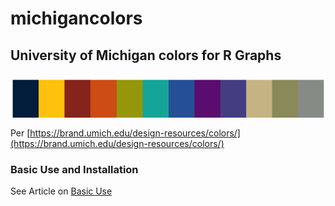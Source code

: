 # michigancolors

## University of Michigan colors for R Graphs

### <img src="man/figures/michigancolors.png" align="center" />

Per [https://brand.umich.edu/design-resources/colors/](https://brand.umich.edu/design-resources/colors/)

### Basic Use and Installation

See Article on [Basic Use](https://agrogan1.github.io/michigancolors/articles/basicuse.html)

